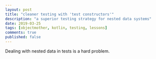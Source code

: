 ```yaml
---
layout: post
title: "cleaner testing with 'test constructors'"
description: "a superior testing strategy for nested data systems"
date: 2019-03-25
tags: [objectmother, kotlin, testing, lessons]
comments: true
published: false
---
```


Dealing with nested data in tests is a hard problem. 